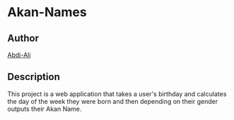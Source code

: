 # Akan-Names

## Author

[Abdi-Ali](https://github.com/Abdi-Ali33)

## Description

This project is a web application that takes a user's birthday and calculates the day of the week they were born and then depending on their gender outputs their Akan Name.
